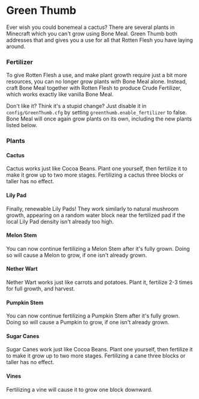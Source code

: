 # Green Thumb

Ever wish you could bonemeal a cactus?  There are several plants in Minecraft which you can't grow using Bone Meal.  Green Thumb both addresses that and gives you a use for all that Rotten Flesh you have laying around.

### Fertilizer

To give Rotten Flesh a use, and make plant growth require just a bit more resources, you can no longer grow plants with Bone Meal alone.  Instead, craft Bone Meal together with Rotten Flesh to produce Crude Fertilizer, which works exactly like vanilla Bone Meal.

Don't like it?  Think it's a stupid change?  Just disable it in `config/GreenThumb.cfg` by setting `greenthumb.enable_fertilizer` to false.  Bone Meal will once again grow plants on its own, including the new plants listed below.

### Plants

#### Cactus

Cactus works just like Cocoa Beans.  Plant one yourself, then fertilize it to make it grow up to two more stages.  Fertilizing a cactus three blocks or taller has no effect.

#### Lily Pad

Finally, renewable Lily Pads!  They work similarly to natural mushroom growth, appearing on a random water block near the fertilized pad if the local Lily Pad density isn't already too high.

#### Melon Stem

You can now continue fertilizing a Melon Stem after it's fully grown.  Doing so will cause a Melon to grow, if one isn't already grown.

#### Nether Wart

Nether Wart works just like carrots and potatoes.  Plant it, fertilize 2-3 times for full growth, and harvest.

#### Pumpkin Stem

You can now continue fertilizing a Pumpkin Stem after it's fully grown.  Doing so will cause a Pumpkin to grow, if one isn't already grown.

#### Sugar Canes

Sugar Canes work just like Cocoa Beans.  Plant one yourself, then fertilize it to make it grow up to two more stages.  Fertilizing a cane three blocks or taller has no effect.

#### Vines

Fertilizing a vine will cause it to grow one block downward.
